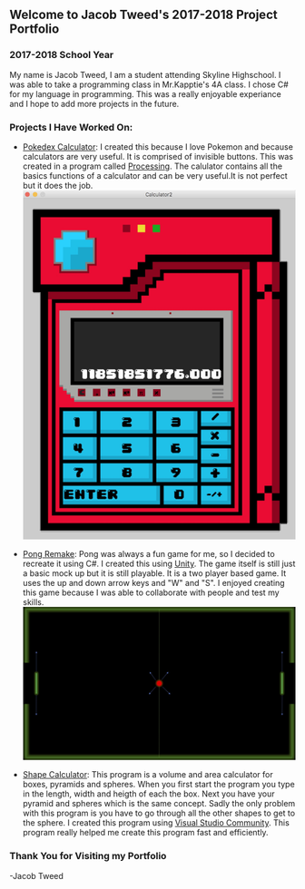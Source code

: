 ## Welcome to Jacob Tweed's 2017-2018 Project Portfolio

### 2017-2018 School Year
My name is Jacob Tweed, I am a student attending Skyline Highschool. I was able to take a programming class in Mr.Kapptie's 4A class. I chose C# for my language in programming. This was a really enjoyable experiance and I hope to add more projects in the future.

### Projects I Have Worked On:


- [Pokedex Calculator](https://github.com/JacobTWeeDzYTweed/Calculator): I created this because I love Pokemon and because calculators are very useful. It is comprised of invisible buttons. This was created in a program called [Processing](https://processing.org/). The calulator contains all the basics functions of a calculator and can be very useful.It is not perfect but it does the job.
![text](https://github.com/JacobTWeeDzYTweed/ProgrammingPortfolio2018/blob/master/Picture/PokedexCalculator-1.jpg?raw=true)

- [Pong Remake](https://github.com/JacobTWeeDzYTweed/PongBall): Pong was always a fun game for me, so I decided to recreate it using C#. I created this using [Unity](https://unity3d.com/). The game itself is still just a basic mock up but it is still playable. It is a two player based game. It uses the up and down arrow keys and "W" and "S". I enjoyed creating this game because I was able to collaborate with people and test my skills.
![text](https://github.com/JacobTWeeDzYTweed/ProgrammingPortfolio2018/blob/master/Picture/PongBallGUI.jpg?raw=true)

- [Shape Calculator](https://github.com/JacobTWeeDzYTweed/JTTShape): This program is a volume and area calculator for boxes, pyramids and spheres. When you first start the program you type in the length, width and heigth of each the box. Next you have your pyramid and spheres which is the same concept. Sadly the only problem with this program is you have to go through all the other shapes to get to the sphere. I created this program using [Visual Studio Community](https://www.visualstudio.com/vs/community/). This program really helped me create this program fast and efficiently.


### Thank You for Visiting my Portfolio
-Jacob Tweed

